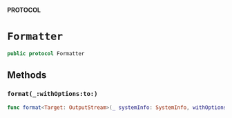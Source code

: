 **PROTOCOL**

# `Formatter`

```swift
public protocol Formatter
```

## Methods
### `format(_:withOptions:to:)`

```swift
func format<Target: OutputStream>(_ systemInfo: SystemInfo, withOptions options: SappiOptions, to target: inout Target) throws
```
